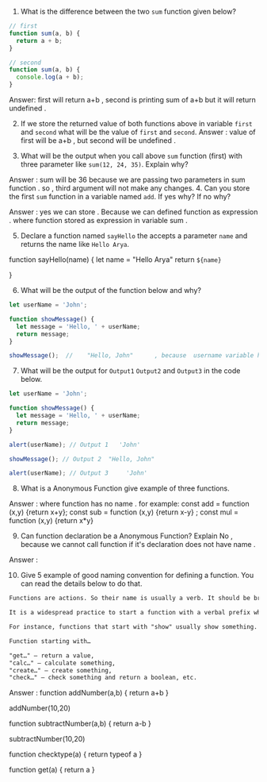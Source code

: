 1. What is the difference between the two `sum` function given below?

```js
// first
function sum(a, b) {
  return a + b;
}

// second
function sum(a, b) {
  console.log(a + b);
}
```
Answer:   first will return a+b  ,  second is printing sum of a+b  but it will return undefined  .

2. If we store the returned value of both functions above in variable `first` and `second` what will be the value of `first` and `second`.
Answer :  value of first will be a+b  , but second will be undefined  .

3. What will be the output when you call above `sum` function (first) with three parameter like `sum(12, 24, 35)`. Explain why?

Answer :  sum will be 36 because we are passing two parameters in sum function . so , third argument will not make any changes.
4. Can you store the first `sum` function in a variable named `add`. If yes why? If no why?

Answer : yes we can store . Because we can defined function as expression . where function stored as expression in variable sum .

5. Declare a function named `sayHello` the accepts a parameter `name` and returns the name like `Hello Arya`.

function sayHello(name) {
  let name = "Hello Arya"
  return `${name}`

}

6. What will be the output of the function below and why?

```js
let userName = 'John';

function showMessage() {
  let message = 'Hello, ' + userName;
  return message;
}

showMessage();  //    "Hello, John"      , because  username variable has global scope and function can access it .
```

7. What will be the output for `Output1` `Output2` and `Output3` in the code below.

```js
let userName = 'John';

function showMessage() {
  let message = 'Hello, ' + userName;
  return message;
}

alert(userName); // Output 1   'John'

showMessage(); // Output 2  "Hello, John"

alert(userName); // Output 3     'John'
```

8. What is a Anonymous Function give example of three functions.

Answer : where function has no name .   for example:   const add  = function (x,y)  {return x+y};   const sub  = function (x,y)  {return x-y} ; const mul  = function (x,y)  {return x*y}

9. Can function declaration be a Anonymous Function? Explain
No , because we cannot call function if it's declaration does not have name .

Answer : 

10. Give 5 example of good naming convention for defining a function. You can read the details below to do that.

```md
Functions are actions. So their name is usually a verb. It should be brief, as accurate as possible and describe what the function does, so that someone reading the code gets an indication of what the function does.

It is a widespread practice to start a function with a verbal prefix which vaguely describes the action. There must be an agreement within the team on the meaning of the prefixes.

For instance, functions that start with "show" usually show something.

Function starting with…

"get…" – return a value,
"calc…" – calculate something,
"create…" – create something,
"check…" – check something and return a boolean, etc.
```

Answer :  function addNumber(a,b) {
  return a+b
}

addNumber(10,20)

function subtractNumber(a,b) {
  return a-b
}

subtractNumber(10,20)


function checktype(a) {
  return typeof a
}

function get(a) {
  return a
}